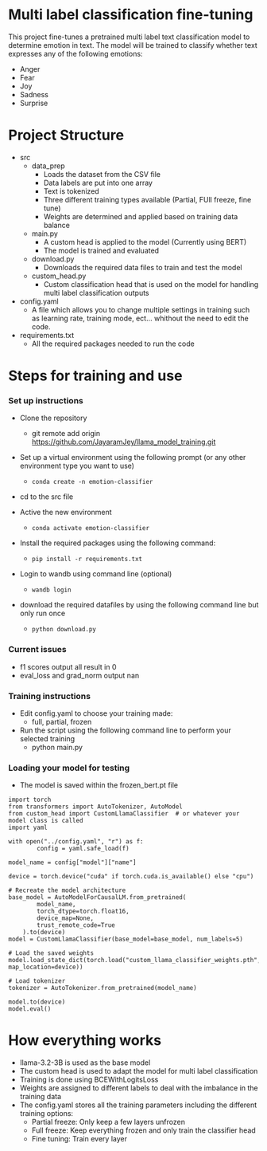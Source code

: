 # Multi label classification fine-tuning 

This project fine-tunes a pretrained multi label text classification model to determine emotion in text. The model will be trained to classify whether text expresses any of the following emotions:
- Anger
- Fear
- Joy
- Sadness
- Surprise

# Project Structure
- src   
    - data_prep
        - Loads the dataset from the CSV file
        - Data labels are put into one array
        - Text is tokenized
        - Three different training types available (Partial, FUll freeze, fine tune)
        - Weights are determined and applied based on training data balance
    - main.py
        - A custom head is applied to the model (Currently using BERT)
        - The model is trained and evaluated
    - download.py
        - Downloads the required data files to train and test the model
    - custom_head.py
        - Custom classification head that is used on the model for handling multi label classification outputs
- config.yaml
    - A file which allows you to change multiple settings in training such as learning rate, training mode, ect... whithout the need to edit the code.
- requirements.txt
    - All the required packages needed to run the code
# Steps for training and use
### Set up instructions
- Clone the repository
    - git remote add origin https://github.com/JayaramJey/llama_model_training.git
- Set up a virtual environment using the following prompt (or any other environment type you want to use)
    - `conda create -n emotion-classifier`
- cd to the src file
- Active the new environment
    - `conda activate emotion-classifier`
- Install the required packages using the following command:
   - `pip install -r requirements.txt`

- Login to wandb using command line (optional)
    - `wandb login`
- download the required datafiles by using the following command line but only run once
    - `python download.py`

### Current issues
- f1 scores output all result in 0
- eval_loss and grad_norm output nan

### Training instructions
- Edit config.yaml to choose your training made:         
    - full, partial, frozen
- Run the script using the following command line to perform your selected training
    - python main.py

### Loading your model for testing
- The model is saved within the frozen_bert.pt file

```
import torch
from transformers import AutoTokenizer, AutoModel
from custom_head import CustomLlamaClassifier  # or whatever your model class is called
import yaml

with open("../config.yaml", "r") as f:
        config = yaml.safe_load(f)

model_name = config["model"]["name"]

device = torch.device("cuda" if torch.cuda.is_available() else "cpu")

# Recreate the model architecture
base_model = AutoModelForCausalLM.from_pretrained(
        model_name,
        torch_dtype=torch.float16,
        device_map=None,
        trust_remote_code=True
    ).to(device)
model = CustomLlamaClassifier(base_model=base_model, num_labels=5)

# Load the saved weights
model.load_state_dict(torch.load("custom_llama_classifier_weights.pth", map_location=device))

# Load tokenizer
tokenizer = AutoTokenizer.from_pretrained(model_name)

model.to(device)
model.eval()
```

# How everything works
- llama-3.2-3B is used as the base model
- The custom head is used to adapt the model for multi label classification
- Training is done using BCEWithLogitsLoss
- Weights are assigned to different labels to deal with the imbalance in the training data
- The config.yaml stores all the training parameters including the different training options:
    - Partial freeze: Only keep a few layers unfrozen
    - Full freeze: Keep everything frozen and only train the classifier head
    - Fine tuning: Train every layer

